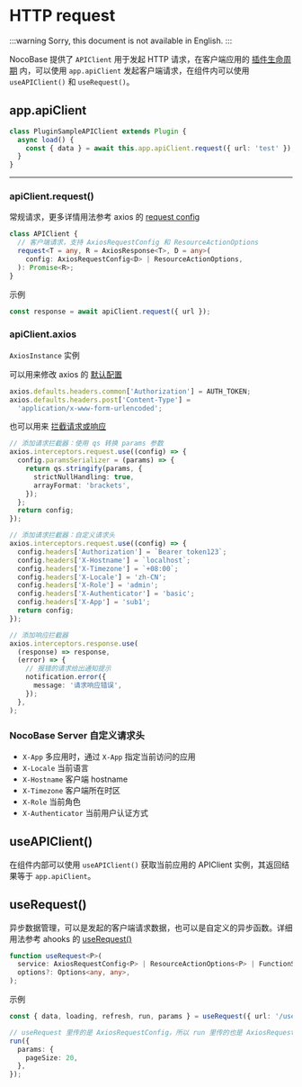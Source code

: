 # HTTP request

:::warning
Sorry, this document is not available in English.
:::

NocoBase 提供了 `APIClient` 用于发起 HTTP 请求，在客户端应用的 [插件生命周期](/development/client#插件的声明周期) 内，可以使用 `app.apiClient` 发起客户端请求，在组件内可以使用 `useAPIClient()` 和 `useRequest()`。

## app.apiClient

```ts
class PluginSampleAPIClient extends Plugin {
  async load() {
    const { data } = await this.app.apiClient.request({ url: 'test' });
  }
}
```

---

### apiClient.request()

常规请求，更多详情用法参考 axios 的 [request config](https://axios-http.com/docs/req_config)

```ts
class APIClient {
  // 客户端请求，支持 AxiosRequestConfig 和 ResourceActionOptions
  request<T = any, R = AxiosResponse<T>, D = any>(
    config: AxiosRequestConfig<D> | ResourceActionOptions,
  ): Promise<R>;
}
```

示例

```ts
const response = await apiClient.request({ url });
```

### apiClient.axios

`AxiosInstance` 实例

可以用来修改 axios 的 [默认配置](https://axios-http.com/docs/config_defaults)

```ts
axios.defaults.headers.common['Authorization'] = AUTH_TOKEN;
axios.defaults.headers.post['Content-Type'] =
  'application/x-www-form-urlencoded';
```

也可以用来 [拦截请求或响应](https://axios-http.com/docs/interceptors)

```ts
// 添加请求拦截器：使用 qs 转换 params 参数
axios.interceptors.request.use((config) => {
  config.paramsSerializer = (params) => {
    return qs.stringify(params, {
      strictNullHandling: true,
      arrayFormat: 'brackets',
    });
  };
  return config;
});

// 添加请求拦截器：自定义请求头
axios.interceptors.request.use((config) => {
  config.headers['Authorization'] = `Bearer token123`;
  config.headers['X-Hostname'] = `localhost`;
  config.headers['X-Timezone'] = `+08:00`;
  config.headers['X-Locale'] = 'zh-CN';
  config.headers['X-Role'] = 'admin';
  config.headers['X-Authenticator'] = 'basic';
  config.headers['X-App'] = 'sub1';
  return config;
});

// 添加响应拦截器
axios.interceptors.response.use(
  (response) => response,
  (error) => {
    // 报错的请求给出通知提示
    notification.error({
      message: '请求响应错误',
    });
  },
);
```

### NocoBase Server 自定义请求头

- `X-App` 多应用时，通过 `X-App` 指定当前访问的应用
- `X-Locale` 当前语言
- `X-Hostname` 客户端 hostname
- `X-Timezone` 客户端所在时区
- `X-Role` 当前角色
- `X-Authenticator` 当前用户认证方式

## useAPIClient()

在组件内部可以使用 `useAPIClient()` 获取当前应用的 APIClient 实例，其返回结果等于 `app.apiClient`。

## useRequest()

异步数据管理，可以是发起的客户端请求数据，也可以是自定义的异步函数。详细用法参考 ahooks 的 [useRequest()](https://ahooks.js.org/hooks/use-request/index)

```ts
function useRequest<P>(
  service: AxiosRequestConfig<P> | ResourceActionOptions<P> | FunctionService,
  options?: Options<any, any>,
);
```

示例

```ts
const { data, loading, refresh, run, params } = useRequest({ url: '/users' });

// useRequest 里传的是 AxiosRequestConfig，所以 run 里传的也是 AxiosRequestConfig
run({
  params: {
    pageSize: 20,
  },
});
```
